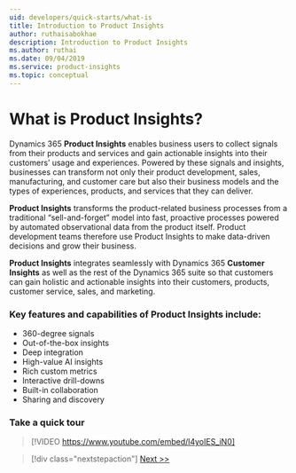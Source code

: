 ```yaml
---
uid: developers/quick-starts/what-is
title: Introduction to Product Insights
author: ruthaisabokhae
description: Introduction to Product Insights
ms.author: ruthai
ms.date: 09/04/2019
ms.service: product-insights
ms.topic: conceptual
---
```


# What is Product Insights?

Dynamics 365 **Product Insights** enables business users to collect signals from their products and services and gain actionable insights into their customers’ usage and experiences. Powered by these signals and insights, businesses can transform not only their product development, sales, manufacturing, and customer care but also their business models and the types of experiences, products, and services that they can deliver.<br>

**Product Insights** transforms the product-related business processes from a traditional “sell-and-forget” model into fast, proactive processes powered by automated observational data from the product itself. Product development teams therefore use Product Insights to make data-driven decisions and grow their business.<br> 

**Product Insights** integrates seamlessly with Dynamics 365 **Customer Insights** as well as the rest of the Dynamics 365 suite so that customers can gain holistic and actionable insights into their customers, products, customer service, sales, and marketing.<br>

### Key features and capabilities of Product Insights include:
* 360-degree signals
* Out-of-the-box insights
* Deep integration
* High-value AI insights
* Rich custom metrics
* Interactive drill-downs
* Built-in collaboration
* Sharing and discovery

### Take a quick tour
>[!VIDEO https://www.youtube.com/embed/l4yoIES_iN0]


> [!div class="nextstepaction"]
> [Next >>](who-uses.md)
